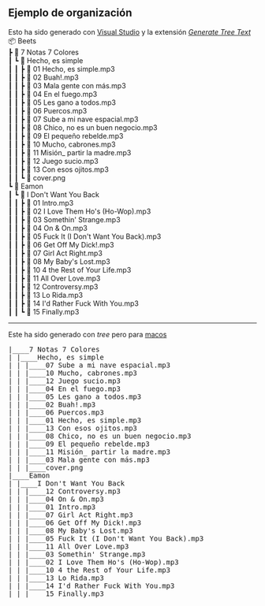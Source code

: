 ## Ejemplo de organización

Esto ha sido generado con [Visual Studio](../Dev/Programas.md#visual_estudio_code) y la extensión _[Generate Tree Text](https://marketplace.visualstudio.com/items?itemName=Shinotatwu-DS.file-tree-generator)_
📦 Beets  
 ┣ 📂 7 Notas 7 Colores  
 ┃ ┗ 📂 Hecho, es simple  
 ┃ ┃ ┣ 📜 01 Hecho, es simple.mp3  
 ┃ ┃ ┣ 📜 02 Buah!.mp3  
 ┃ ┃ ┣ 📜 03 Mala gente con más.mp3  
 ┃ ┃ ┣ 📜 04 En el fuego.mp3  
 ┃ ┃ ┣ 📜 05 Les gano a todos.mp3  
 ┃ ┃ ┣ 📜 06 Puercos.mp3  
 ┃ ┃ ┣ 📜 07 Sube a mi nave espacial.mp3  
 ┃ ┃ ┣ 📜 08 Chico, no es un buen negocio.mp3  
 ┃ ┃ ┣ 📜 09 El pequeño rebelde.mp3  
 ┃ ┃ ┣ 📜 10 Mucho, cabrones.mp3  
 ┃ ┃ ┣ 📜 11 Misión_ partir la madre.mp3  
 ┃ ┃ ┣ 📜 12 Juego sucio.mp3  
 ┃ ┃ ┣ 📜 13 Con esos ojitos.mp3  
 ┃ ┃ ┗ 📜 cover.png  
 ┗ 📂 Eamon  
 ┃ ┗ 📂 I Don't Want You Back  
 ┃ ┃ ┣ 📜 01 Intro.mp3  
 ┃ ┃ ┣ 📜 02 I Love Them Ho's (Ho-Wop).mp3  
 ┃ ┃ ┣ 📜 03 Somethin' Strange.mp3  
 ┃ ┃ ┣ 📜 04 On & On.mp3  
 ┃ ┃ ┣ 📜 05 Fuck It (I Don't Want You Back).mp3  
 ┃ ┃ ┣ 📜 06 Get Off My Dick!.mp3  
 ┃ ┃ ┣ 📜 07 Girl Act Right.mp3  
 ┃ ┃ ┣ 📜 08 My Baby's Lost.mp3  
 ┃ ┃ ┣ 📜 10 4 the Rest of Your Life.mp3  
 ┃ ┃ ┣ 📜 11 All Over Love.mp3  
 ┃ ┃ ┣ 📜 12 Controversy.mp3  
 ┃ ┃ ┣ 📜 13 Lo Rida.mp3  
 ┃ ┃ ┣ 📜 14 I'd Rather Fuck With You.mp3  
 ┃ ┃ ┗ 📜 15 Finally.mp3
 
 --- 
 Este ha sido generado con _tree_ pero para [macos](https://osxdaily.com/2016/09/09/view-folder-tree-terminal-mac-os-tree-equivalent/)
 <pre>
|____7 Notas 7 Colores
| |____Hecho, es simple
| | |____07 Sube a mi nave espacial.mp3
| | |____10 Mucho, cabrones.mp3
| | |____12 Juego sucio.mp3
| | |____04 En el fuego.mp3
| | |____05 Les gano a todos.mp3
| | |____02 Buah!.mp3
| | |____06 Puercos.mp3
| | |____01 Hecho, es simple.mp3
| | |____13 Con esos ojitos.mp3
| | |____08 Chico, no es un buen negocio.mp3
| | |____09 El pequeño rebelde.mp3
| | |____11 Misión_ partir la madre.mp3
| | |____03 Mala gente con más.mp3
| | |____cover.png
|____Eamon
| |____I Don't Want You Back
| | |____12 Controversy.mp3
| | |____04 On & On.mp3
| | |____01 Intro.mp3
| | |____07 Girl Act Right.mp3
| | |____06 Get Off My Dick!.mp3
| | |____08 My Baby's Lost.mp3
| | |____05 Fuck It (I Don't Want You Back).mp3
| | |____11 All Over Love.mp3
| | |____03 Somethin' Strange.mp3
| | |____02 I Love Them Ho's (Ho-Wop).mp3
| | |____10 4 the Rest of Your Life.mp3
| | |____13 Lo Rida.mp3
| | |____14 I'd Rather Fuck With You.mp3
| | |____15 Finally.mp3
</pre>